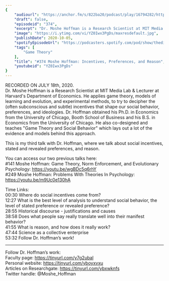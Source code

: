 ```yaml
---
{
	"audiourl": "https://anchor.fm/s/822ba20/podcast/play/16794282/https%3A%2F%2Fd3ctxlq1ktw2nl.cloudfront.net%2Fstaging%2F2020-6-19%2F85748945-e1e8-a2eb-19be-99cda050e1d5.m4a",
	"draft": false,
	"episodeid": "374",
	"excerpt": "Dr. Moshe Hoffman is a Research Scientist at MIT Media Lab & Lecturer at Harvard's Department of Economics. He applies game theory, models of learning and evolution, and experimental methods, to try to decipher the (often subconscious and subtle) incentives that shape our social behavior, preferences, and ideologies. Dr. Hoffman obtained his Ph.D. in Economics from the University of Chicago, Booth School of Business and his B.S. in Economics from the University of Chicago. He also co-designed and teaches \"Game Theory and Social Behavior\" which lays out a lot of the evidence and models behind this approach.",
	"image": "https://i.ytimg.com/vi/YZ0Iwx3PgDs/maxresdefault.jpg",
	"publishDate": 2020-10-05,
	"spotifyEpisodeUrl": "https://podcasters.spotify.com/pod/show/thedissenter/episodes/374-Moshe-Hoffman-Incentives--Preferences--and-Reason-egv17a",
	"tags": [
		"Game Theory"
	],
	"title": "#374 Moshe Hoffman: Incentives, Preferences, and Reason",
	"youtubeid": "YZ0Iwx3PgDs"
}
---
```

RECORDED ON JULY 18th, 2020.  
Dr. Moshe Hoffman is a Research Scientist at MIT Media Lab & Lecturer at Harvard's Department of Economics. He applies game theory, models of learning and evolution, and experimental methods, to try to decipher the (often subconscious and subtle) incentives that shape our social behavior, preferences, and ideologies. Dr. Hoffman obtained his Ph.D. in Economics from the University of Chicago, Booth School of Business and his B.S. in Economics from the University of Chicago. He also co-designed and teaches "Game Theory and Social Behavior" which lays out a lot of the evidence and models behind this approach.

This is my third talk with Dr. Hoffman, where we talk about social incentives, stated and revealed preferences, and reason.

You can access our two previous talks here:  
#141 Moshe Hoffman: Game Theory, Norm Enforcement, and Evolutionary Psychology: https://youtu.be/wgBDc5q6rhY  
#249 Moshe Hoffman: Problems With Theories In Psychology: https://youtu.be/m9Uc0e130hA

Time Links:  
<time>00:30</time> Where do social incentives come from?  
<time>12:27</time> What is the best level of analysis to understand social behavior, the level of stated preference or revealed preference?  
<time>28:55</time> Historical discourse - justifications and causes  
<time>38:58</time> Does what people say really translate well into their manifest behavior?  
<time>41:55</time> What is reason, and how does it really work?  
<time>47:44</time> Science as a collective enterprise  
<time>53:32</time> Follow Dr. Hoffman’s work!

---

Follow Dr. Hoffman’s work:  
Faculty page: https://tinyurl.com/y7g2ubal  
Personal website: https://tinyurl.com/yboyxvxu  
Articles on Researchgate: https://tinyurl.com/ybxwknfs  
Twitter handle: @Moshe_Hoffman
